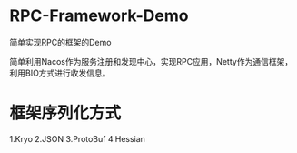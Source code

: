 # RPC-Framework-Demo

简单实现RPC的框架的Demo

简单利用Nacos作为服务注册和发现中心，实现RPC应用，Netty作为通信框架，利用BIO方式进行收发信息。

# 框架序列化方式

1.Kryo
2.JSON
3.ProtoBuf
4.Hessian


